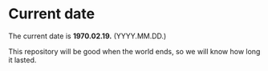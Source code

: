 # Current date

The current date is **1970.02.19.** (YYYY.MM.DD.)

This repository will be good when the world ends, so we will know how long it lasted.